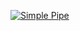 [![Simple Pipe](https://github.com/gmcmahanFnba/greetings-actions/actions/workflows/simple-pipe.yml/badge.svg?branch=gmcmahanFnba-patch-1)](https://github.com/gmcmahanFnba/greetings-actions/actions/workflows/simple-pipe.yml)
